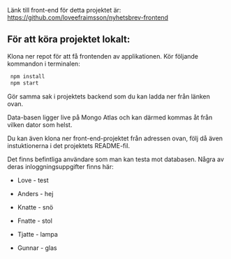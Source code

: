 Länk till front-end för detta projektet är:
https://github.com/loveefraimsson/nyhetsbrev-frontend

## För att köra projektet lokalt:

Klona ner repot för att få frontenden av applikationen. Kör följande kommandon i terminalen:

```bash
 npm install
 npm start
```

Gör samma sak i projektets backend som du kan ladda ner från länken ovan.

Data-basen ligger live på Mongo Atlas och kan därmed kommas åt från vilken dator som helst.

Du kan även klona ner front-end-projektet från adressen ovan, följ då även instuktionerna i det projektets README-fil.

Det finns befintliga användare som man kan testa mot databasen. Några av deras inloggningsuppgifter finns här: 
* Love - test

* Anders - hej

* Knatte - snö

* Fnatte - stol

* Tjatte - lampa

* Gunnar - glas
